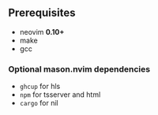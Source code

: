 ## Prerequisites
- neovim **0.10+**
- make
- gcc

### Optional mason.nvim dependencies
- `ghcup` for hls
- `npm` for tsserver and html
- `cargo` for nil

